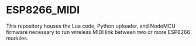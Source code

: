 # ESP8266_MIDI
This repository houses the Lua code, Python uploader, and NodeMCU firmware necessary to run wireless MIDI link between two or more ESP8266 modules.
